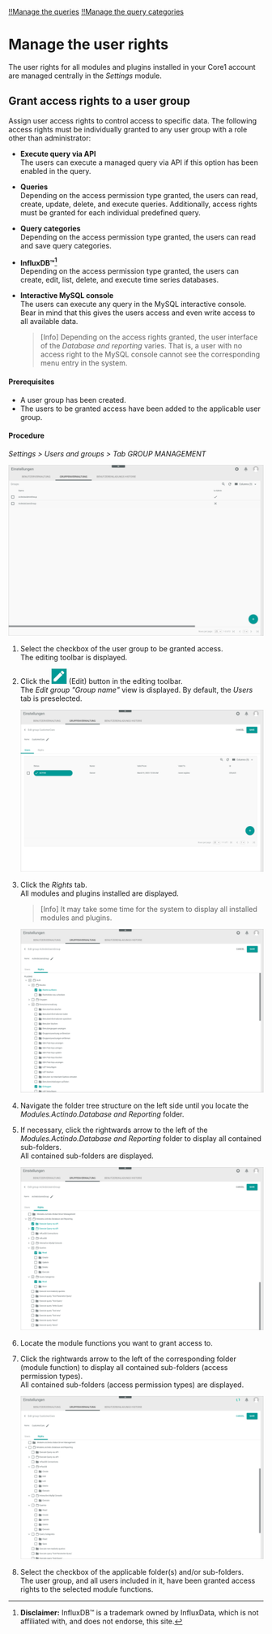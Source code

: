 [!!Manage the queries](./01_ManageQueries.md)
[!!Manage the query categories](./02_ManageQueryCategories.md)

# Manage the user rights

The user rights for all modules and plugins installed in your Core1 account are managed centrally in the *Settings* module. 

[comment]: <> (Link hinzufügen, wenn verfügbar)



## Grant access rights to a user group

Assign user access rights to control access to specific data. The following access rights must be individually granted to any user group with a role other than administrator:

- **Execute query via API**  
    The users can execute a managed query via API if this option has been enabled in the query.
- **Queries**   
    Depending on the access permission type granted, the users can read, create, update, delete, and execute queries. Additionally, access rights must be granted for each individual predefined query.    
- **Query categories**  
    Depending on the access permission type granted, the users can read and save query categories.
- **InfluxDB&trade;[^1]**  
    Depending on the access permission type granted, the users can create, edit, list, delete, and execute time series databases.
- **Interactive MySQL console**  
    The users can execute any query in the MySQL interactive console. Bear in mind that this gives the users access and even write access to all available data. 

    > [Info] Depending on the access rights granted, the user interface of the *Database and reporting* varies. That is, a user with no access right to the MySQL console cannot see the corresponding menu entry in the system.

#### Prerequisites

- A user group has been created.
- The users to be granted access have been added to the applicable user group.

[comment]: <> (Links hinzufügen, wenn verfügbar)

#### Procedure

*Settings > Users and groups > Tab GROUP MANAGEMENT*

![Group management](../../Assets/Screenshots/DatabaseAndReporting/GroupManagement.png "[Group management]")

1. Select the checkbox of the user group to be granted access.   
    The editing toolbar is displayed.

2. Click the ![Edit](../../Assets/Icons/Edit01.png "[Edit]") (Edit) button in the editing toolbar.    
    The *Edit group "Group name"* view is displayed. By default, the *Users* tab is preselected.

    ![Edit group users](../../Assets/Screenshots/DatabaseAndReporting/EditGroupUsers.png "[Edit group users]")

3. Click the *Rights* tab.  
    All modules and plugins installed are displayed.

    > [Info] It may take some time for the system to display all installed modules and plugins.

    ![Edit group rights](../../Assets/Screenshots/DatabaseAndReporting/EditGroupRights.png "[Edit group rights]")

4. Navigate the folder tree structure on the left side until you locate the *Modules.Actindo.Database and Reporting* folder.
    
5. If necessary, click the rightwards arrow to the left of the *Modules.Actindo.Database and Reporting* folder to display all contained sub-folders.  
    All contained sub-folders are displayed.

    ![Rights DB and reporting](../../Assets/Screenshots/DatabaseAndReporting/EditGroupRightsDatabaseAndReporting.png "[Rights DB and reporting]")

6. Locate the module functions you want to grant access to.

7. Click the rightwards arrow to the left of the corresponding folder (module function) to display all contained sub-folders (access permission types).  
    All contained sub-folders (access permission types) are displayed.

    ![Access permission types](../../Assets/Screenshots/DatabaseAndReporting/AccessPermissionTypes.png "[Access permission types]")

8. Select the checkbox of the applicable folder(s) and/or sub-folders.  
   The user group, and all users included in it, have been granted access rights to the selected module functions.

[comment]: <> (Julian: Sind diese direkt wirksam oder erst nach erneuter Anmeldung des Users im System?)

[^1]: **Disclaimer:** InfluxDB&trade; is a trademark owned by InfluxData, which is not affiliated with, and does not endorse, this site.  
